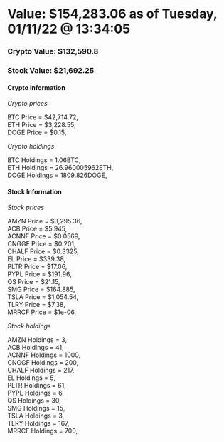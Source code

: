 # Value: $154,283.06 as of Tuesday, 01/11/22 @ 13:34:05 

### Crypto Value: $132,590.8

### Stock Value: $21,692.25

#### Crypto Information 
*Crypto prices* 

BTC Price = $42,714.72,  
ETH Price = $3,228.55,  
DOGE Price = $0.15,  


*Crypto holdings* 

BTC Holdings = 1.06BTC,  
ETH Holdings = 26.960005962ETH,  
DOGE Holdings = 1809.826DOGE,  


#### Stock Information 

*Stock prices* 

AMZN Price = $3,295.36,  
ACB Price = $5.945,  
ACNNF Price = $0.0569,  
CNGGF Price = $0.201,  
CHALF Price = $0.3325,  
EL Price = $339.38,  
PLTR Price = $17.06,  
PYPL Price = $191.96,  
QS Price = $21.15,  
SMG Price = $164.885,  
TSLA Price = $1,054.54,  
TLRY Price = $7.38,  
MRRCF Price = $1e-06,  


*Stock holdings* 

AMZN Holdings = 3,  
ACB Holdings = 41,  
ACNNF Holdings = 1000,  
CNGGF Holdings = 200,  
CHALF Holdings = 217,  
EL Holdings = 5,  
PLTR Holdings = 61,  
PYPL Holdings = 6,  
QS Holdings = 30,  
SMG Holdings = 15,  
TSLA Holdings = 3,  
TLRY Holdings = 167,  
MRRCF Holdings = 700,  


